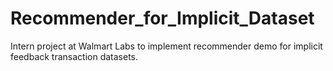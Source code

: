 # Recommender_for_Implicit_Dataset
Intern project at Walmart Labs to implement recommender demo for implicit feedback transaction datasets.

